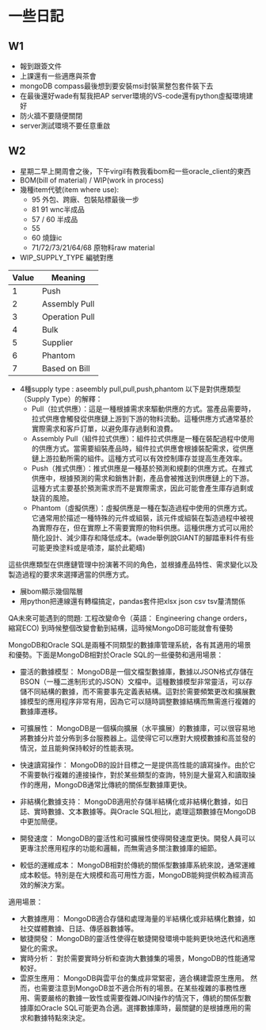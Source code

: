 # 一些日記
## W1
- 報到跟簽文件
- 上課還有一些適應與茶會
- mongoDB compass最後想到要安裝msi封裝黨整包套件裝下去
- 在最後還好wade有幫我把AP server環境的VS-code還有python虛擬環境建好
- 防火牆不要隨便關閉
- server測試環境不要任意重啟
## W2
- 星期二早上開周會之後，下午virgil有教我看bom和一些oracle_client的東西
- BOM(bill of material) / WIP(work in process)
- 幾種item代號(item where use):
  - 95 外包、跨廠、包裝貼標最後一步
  - 81 91 wnc半成品
  - 57 / 60 半成品
  - 55
  - 60 燒錄ic
  - 71/72/73/21/64/68 原物料raw material
- WIP_SUPPLY_TYPE 編號對應

| Value | Meaning |
| --- | ------- |
|1|Push|
|2|Assembly Pull|
|3|Operation Pull|
|4|Bulk|
|5|Supplier|
|6|Phantom|
|7|Based on Bill|
- 4種supply type : aseembly pull,pull,push,phantom
  以下是對供應類型（Supply Type）的解釋：
  - Pull（拉式供應）：這是一種根據需求來驅動供應的方式。當產品需要時，拉式供應會觸發從供應鏈上游到下游的物料流動。這種供應方式通常基於實際需求和客戶訂單，以避免庫存過剩和浪費。
  - Assembly Pull（組件拉式供應）：組件拉式供應是一種在裝配過程中使用的供應方式。當需要組裝產品時，組件拉式供應會根據裝配需求，從供應鏈上游拉動所需的組件。這種方式可以有效控制庫存並提高生產效率。
  - Push（推式供應）：推式供應是一種基於預測和規劃的供應方式。在推式供應中，根據預測的需求和銷售計劃，產品會被推送到供應鏈上的下游。這種方式主要基於預測需求而不是實際需求，因此可能會產生庫存過剩或缺貨的風險。
  - Phantom（虛擬供應）：虛擬供應是一種在製造過程中使用的供應方式。它通常用於描述一種特殊的元件或組裝，該元件或組裝在製造過程中被視為實際存在，但在實際上不需要實際的物料供應。這種供應方式可以用於簡化設計、減少庫存和降低成本。(wade舉例說GIANT的腳踏車料件有些可能更換塗料或是噴漆，屬於此範疇)

這些供應類型在供應鏈管理中扮演著不同的角色，並根據產品特性、需求變化以及製造過程的要求來選擇適當的供應方式。
- 展bom顯示幾個階層
- 用python把連線還有轉檔搞定，pandas套件把xlsx json csv tsv釐清關係

QA未來可能遇到的問題:
工程改變命令（英語： Engineering change orders，縮寫ECO)
到時候整個改變會動到結構，這時候MongoDB可能就會有優勢

MongoDB和Oracle SQL是兩種不同類型的數據庫管理系統，各有其適用的場景和優勢。下面是MongoDB相對於Oracle SQL的一些優勢和適用場景：

- 靈活的數據模型： MongoDB是一個文檔型數據庫，數據以JSON格式存儲在BSON（一種二進制形式的JSON）文檔中。這種數據模型非常靈活，可以存儲不同結構的數據，而不需要事先定義表結構。這對於需要頻繁更改和擴展數據模型的應用程序非常有用，因為它可以隨時調整數據結構而無需進行複雜的數據庫遷移。

- 可擴展性： MongoDB是一個橫向擴展（水平擴展）的數據庫，可以很容易地將數據分片並分佈到多台服務器上。這使得它可以應對大規模數據和高並發的情況，並且能夠保持較好的性能表現。

- 快速讀寫操作： MongoDB的設計目標之一是提供高性能的讀寫操作。由於它不需要執行複雜的連接操作，對於某些類型的查詢，特別是大量寫入和讀取操作的應用，MongoDB通常比傳統的關係型數據庫更快。

- 非結構化數據支持： MongoDB適用於存儲半結構化或非結構化數據，如日誌、實時數據、文本數據等。與Oracle SQL相比，處理這類數據在MongoDB中更加簡便。

- 開發速度： MongoDB的靈活性和可擴展性使得開發速度更快。開發人員可以更專注於應用程序的功能和邏輯，而無需過多關注數據庫的細節。

- 較低的運維成本： MongoDB相對於傳統的關係型數據庫系統來說，通常運維成本較低。特別是在大規模和高可用性方面，MongoDB能夠提供較為經濟高效的解決方案。

適用場景：

- 大數據應用： MongoDB適合存儲和處理海量的半結構化或非結構化數據，如社交媒體數據、日誌、傳感器數據等。
- 敏捷開發： MongoDB的靈活性使得在敏捷開發環境中能夠更快地迭代和適應變化的需求。
- 實時分析： 對於需要實時分析和查詢大數據集的場景，MongoDB的性能通常較好。
- 雲原生應用： MongoDB與雲平台的集成非常緊密，適合構建雲原生應用。
然而，也需要注意到MongoDB並不適合所有的場景。在某些複雜的事務性應用、需要嚴格的數據一致性或需要復雜JOIN操作的情況下，傳統的關係型數據庫如Oracle SQL可能更為合適。選擇數據庫時，最關鍵的是根據應用的需求和數據特點來決定。
